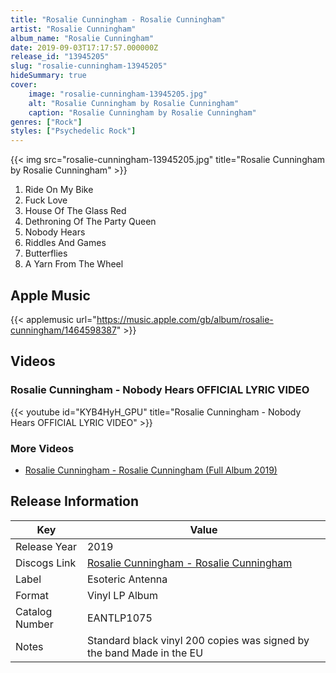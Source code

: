 ```yaml
---
title: "Rosalie Cunningham - Rosalie Cunningham"
artist: "Rosalie Cunningham"
album_name: "Rosalie Cunningham"
date: 2019-09-03T17:17:57.000000Z
release_id: "13945205"
slug: "rosalie-cunningham-13945205"
hideSummary: true
cover:
    image: "rosalie-cunningham-13945205.jpg"
    alt: "Rosalie Cunningham by Rosalie Cunningham"
    caption: "Rosalie Cunningham by Rosalie Cunningham"
genres: ["Rock"]
styles: ["Psychedelic Rock"]
---
```


{{< img src="rosalie-cunningham-13945205.jpg" title="Rosalie Cunningham by Rosalie Cunningham" >}}

<!-- section break -->

1. Ride On My Bike
2. Fuck Love
3. House Of The Glass Red
4. Dethroning Of The Party Queen
5. Nobody Hears
6. Riddles And Games
7. Butterflies 
8. A Yarn From The Wheel

<!-- section break -->




## Apple Music
{{< applemusic url="https://music.apple.com/gb/album/rosalie-cunningham/1464598387" >}}





## Videos
### Rosalie Cunningham - Nobody Hears OFFICIAL LYRIC VIDEO
{{< youtube id="KYB4HyH_GPU" title="Rosalie Cunningham - Nobody Hears OFFICIAL LYRIC VIDEO" >}}<br>

### More Videos

- [Rosalie Cunningham - Rosalie Cunningham (Full Album 2019)](https://www.youtube.com/watch?v=BC2_2Bhd7lo)


## Release Information
|  Key           | Value                                                |
| ---------------| ---------------------------------------------------- |
| Release Year   | 2019                                   |
| Discogs Link   | [Rosalie Cunningham - Rosalie Cunningham](https://www.discogs.com/release/13945205-Rosalie-Cunningham-Rosalie-Cunningham) |
| Label          | Esoteric Antenna |
| Format         | Vinyl LP Album |
| Catalog Number | EANTLP1075 |
| Notes | Standard black vinyl 200 copies was signed by the band Made in the EU |